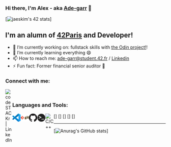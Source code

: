 ### Hi there, I'm Alex - aka [Ade-garr][github] 👋 

[![jaeskim's 42 stats](https://badge42.herokuapp.com/api/stats/ade-garr)]

## I'm an alumn of [42Paris][42] and Developer!

- 🔭 I’m currently working on: fullstack skills with [the Odin project!][Odin]!
- 🌱 I’m currently learning everything 😄
- 📫 How to reach me:  ade-garr@student.42.fr / [Linkedin][linkedin]
- ⚡ Fun fact: Former financial senior auditor 🤔

### Connect with me:

[<img align="left" alt="codeSTACKr | LinkedIn" width="22px" src="https://cdn.jsdelivr.net/npm/simple-icons@v3/icons/linkedin.svg" />][linkedin]

<br />

### Languages and Tools:

[<img align="left" alt="Visual Studio Code" width="26px" src="https://raw.githubusercontent.com/github/explore/80688e429a7d4ef2fca1e82350fe8e3517d3494d/topics/visual-studio-code/visual-studio-code.png" />]
[<img align="left" alt="Git" width="26px" src="https://raw.githubusercontent.com/github/explore/80688e429a7d4ef2fca1e82350fe8e3517d3494d/topics/git/git.png" />]
[<img align="left" alt="GitHub" width="26px" src="https://raw.githubusercontent.com/github/explore/78df643247d429f6cc873026c0622819ad797942/topics/github/github.png" />]
[<img align="left" alt="Terminal" width="26px" src="https://raw.githubusercontent.com/github/explore/80688e429a7d4ef2fca1e82350fe8e3517d3494d/topics/terminal/terminal.png" />]
[<img align="left" alt="C/C++" width="26px" src=https://docs.microsoft.com/fr-fr/windows/images/c-logo.png />]

---

[![Anurag's GitHub stats](https://github-readme-stats.vercel.app/api?username=ade-garr)]


</details>

[42]: https://42.fr/en/homepage/
[github]: https://github.com/Ade-garr
[Odin]: https://www.theodinproject.com/
[linkedin]: https://github.com/Ade-garr


<!--
**Ade-garr/Ade-garr** is a ✨ _special_ ✨ repository because its `README.md` (this file) appears on your GitHub profile.

Here are some ideas to get you started:

- 🔭 I’m currently working on ...
- 🌱 I’m currently learning ...
- 👯 I’m looking to collaborate on ...
- 🤔 I’m looking for help with ...
- 💬 Ask me about ...
- 📫 How to reach me: ...
- 😄 Pronouns: ...
- ⚡ Fun fact: ...
-->
